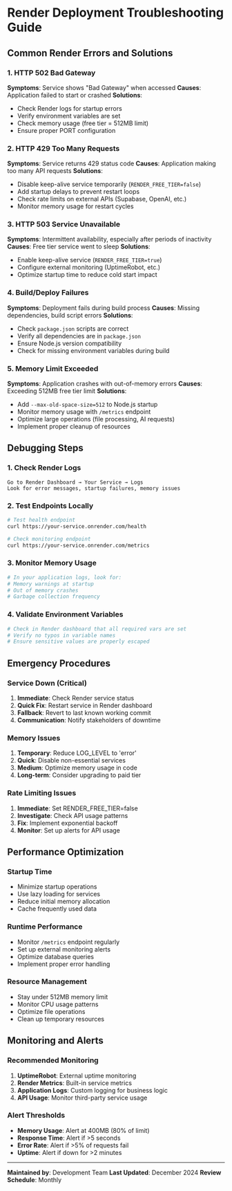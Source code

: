 # Render Deployment Troubleshooting Guide

## Common Render Errors and Solutions

### 1. HTTP 502 Bad Gateway
**Symptoms**: Service shows "Bad Gateway" when accessed
**Causes**: Application failed to start or crashed
**Solutions**:
- Check Render logs for startup errors
- Verify environment variables are set
- Check memory usage (free tier = 512MB limit)
- Ensure proper PORT configuration

### 2. HTTP 429 Too Many Requests
**Symptoms**: Service returns 429 status code
**Causes**: Application making too many API requests
**Solutions**:
- Disable keep-alive service temporarily (`RENDER_FREE_TIER=false`)
- Add startup delays to prevent restart loops
- Check rate limits on external APIs (Supabase, OpenAI, etc.)
- Monitor memory usage for restart cycles

### 3. HTTP 503 Service Unavailable
**Symptoms**: Intermittent availability, especially after periods of inactivity
**Causes**: Free tier service went to sleep
**Solutions**:
- Enable keep-alive service (`RENDER_FREE_TIER=true`)
- Configure external monitoring (UptimeRobot, etc.)
- Optimize startup time to reduce cold start impact

### 4. Build/Deploy Failures
**Symptoms**: Deployment fails during build process
**Causes**: Missing dependencies, build script errors
**Solutions**:
- Check `package.json` scripts are correct
- Verify all dependencies are in `package.json`
- Ensure Node.js version compatibility
- Check for missing environment variables during build

### 5. Memory Limit Exceeded
**Symptoms**: Application crashes with out-of-memory errors
**Causes**: Exceeding 512MB free tier limit
**Solutions**:
- Add `--max-old-space-size=512` to Node.js startup
- Monitor memory usage with `/metrics` endpoint
- Optimize large operations (file processing, AI requests)
- Implement proper cleanup of resources

## Debugging Steps

### 1. Check Render Logs
```
Go to Render Dashboard → Your Service → Logs
Look for error messages, startup failures, memory issues
```

### 2. Test Endpoints Locally
```bash
# Test health endpoint
curl https://your-service.onrender.com/health

# Check monitoring endpoint
curl https://your-service.onrender.com/metrics
```

### 3. Monitor Memory Usage
```bash
# In your application logs, look for:
# Memory warnings at startup
# Out of memory crashes
# Garbage collection frequency
```

### 4. Validate Environment Variables
```bash
# Check in Render dashboard that all required vars are set
# Verify no typos in variable names
# Ensure sensitive values are properly escaped
```

## Emergency Procedures

### Service Down (Critical)
1. **Immediate**: Check Render service status
2. **Quick Fix**: Restart service in Render dashboard
3. **Fallback**: Revert to last known working commit
4. **Communication**: Notify stakeholders of downtime

### Memory Issues
1. **Temporary**: Reduce LOG_LEVEL to 'error'
2. **Quick**: Disable non-essential services
3. **Medium**: Optimize memory usage in code
4. **Long-term**: Consider upgrading to paid tier

### Rate Limiting Issues
1. **Immediate**: Set RENDER_FREE_TIER=false
2. **Investigate**: Check API usage patterns
3. **Fix**: Implement exponential backoff
4. **Monitor**: Set up alerts for API usage

## Performance Optimization

### Startup Time
- Minimize startup operations
- Use lazy loading for services
- Reduce initial memory allocation
- Cache frequently used data

### Runtime Performance  
- Monitor `/metrics` endpoint regularly
- Set up external monitoring alerts
- Optimize database queries
- Implement proper error handling

### Resource Management
- Stay under 512MB memory limit
- Monitor CPU usage patterns
- Optimize file operations
- Clean up temporary resources

## Monitoring and Alerts

### Recommended Monitoring
1. **UptimeRobot**: External uptime monitoring
2. **Render Metrics**: Built-in service metrics
3. **Application Logs**: Custom logging for business logic
4. **API Usage**: Monitor third-party service usage

### Alert Thresholds
- **Memory Usage**: Alert at 400MB (80% of limit)
- **Response Time**: Alert if >5 seconds
- **Error Rate**: Alert if >5% of requests fail
- **Uptime**: Alert if down for >2 minutes

---
**Maintained by**: Development Team
**Last Updated**: December 2024
**Review Schedule**: Monthly